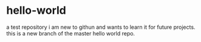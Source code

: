 # hello-world
a test repository
i am new to githun and wants to learn it for future projects.
this is a new branch of the master hello world repo.
